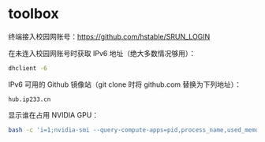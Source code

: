 # toolbox

终端接入校园网账号：https://github.com/hstable/SRUN_LOGIN

在未连入校园网账号时获取 IPv6 地址（绝大多数情况够用）：
```bash
dhclient -6
```

IPv6 可用的 Github 镜像站（git clone 时将 github.com 替换为下列地址）：
```
hub.ip233.cn
```

显示谁在占用 NVIDIA GPU：
```bash
bash -c 'i=1;nvidia-smi --query-compute-apps=pid,process_name,used_memory --format=csv|tail -n +2|while read -r line;do echo "$i: $line";strings /proc/"$(echo $line | cut -d, -f1)"/environ|grep -E --color=never "LOGNAME|^PWD|CONDA_DEFAULT_ENV"|sed "s/^/\t/g";i=$[$i+1];done'
```
